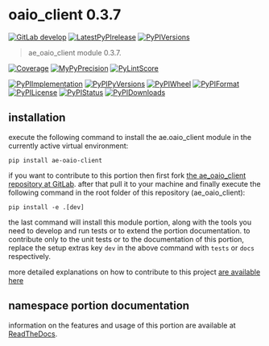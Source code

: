 <!-- THIS FILE IS EXCLUSIVELY MAINTAINED by the project ae.ae V0.3.94 -->
<!-- THIS FILE IS EXCLUSIVELY MAINTAINED by the project aedev.tpl_namespace_root V0.3.14 -->
# oaio_client 0.3.7

[![GitLab develop](https://img.shields.io/gitlab/pipeline/ae-group/ae_oaio_client/develop?logo=python)](
    https://gitlab.com/ae-group/ae_oaio_client)
[![LatestPyPIrelease](
    https://img.shields.io/gitlab/pipeline/ae-group/ae_oaio_client/release0.3.4?logo=python)](
    https://gitlab.com/ae-group/ae_oaio_client/-/tree/release0.3.4)
[![PyPIVersions](https://img.shields.io/pypi/v/ae_oaio_client)](
    https://pypi.org/project/ae-oaio-client/#history)

>ae_oaio_client module 0.3.7.

[![Coverage](https://ae-group.gitlab.io/ae_oaio_client/coverage.svg)](
    https://ae-group.gitlab.io/ae_oaio_client/coverage/index.html)
[![MyPyPrecision](https://ae-group.gitlab.io/ae_oaio_client/mypy.svg)](
    https://ae-group.gitlab.io/ae_oaio_client/lineprecision.txt)
[![PyLintScore](https://ae-group.gitlab.io/ae_oaio_client/pylint.svg)](
    https://ae-group.gitlab.io/ae_oaio_client/pylint.log)

[![PyPIImplementation](https://img.shields.io/pypi/implementation/ae_oaio_client)](
    https://gitlab.com/ae-group/ae_oaio_client/)
[![PyPIPyVersions](https://img.shields.io/pypi/pyversions/ae_oaio_client)](
    https://gitlab.com/ae-group/ae_oaio_client/)
[![PyPIWheel](https://img.shields.io/pypi/wheel/ae_oaio_client)](
    https://gitlab.com/ae-group/ae_oaio_client/)
[![PyPIFormat](https://img.shields.io/pypi/format/ae_oaio_client)](
    https://pypi.org/project/ae-oaio-client/)
[![PyPILicense](https://img.shields.io/pypi/l/ae_oaio_client)](
    https://gitlab.com/ae-group/ae_oaio_client/-/blob/develop/LICENSE.md)
[![PyPIStatus](https://img.shields.io/pypi/status/ae_oaio_client)](
    https://libraries.io/pypi/ae-oaio-client)
[![PyPIDownloads](https://img.shields.io/pypi/dm/ae_oaio_client)](
    https://pypi.org/project/ae-oaio-client/#files)


## installation


execute the following command to install the
ae.oaio_client module
in the currently active virtual environment:
 
```shell script
pip install ae-oaio-client
```

if you want to contribute to this portion then first fork
[the ae_oaio_client repository at GitLab](
https://gitlab.com/ae-group/ae_oaio_client "ae.oaio_client code repository").
after that pull it to your machine and finally execute the
following command in the root folder of this repository
(ae_oaio_client):

```shell script
pip install -e .[dev]
```

the last command will install this module portion, along with the tools you need
to develop and run tests or to extend the portion documentation. to contribute only to the unit tests or to the
documentation of this portion, replace the setup extras key `dev` in the above command with `tests` or `docs`
respectively.

more detailed explanations on how to contribute to this project
[are available here](
https://gitlab.com/ae-group/ae_oaio_client/-/blob/develop/CONTRIBUTING.rst)


## namespace portion documentation

information on the features and usage of this portion are available at
[ReadTheDocs](
https://ae.readthedocs.io/en/latest/_autosummary/ae.oaio_client.html
"ae_oaio_client documentation").

